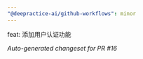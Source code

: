 ```yaml
---
"@deepractice-ai/github-workflows": minor
---
```


feat: 添加用户认证功能

_Auto-generated changeset for PR #16_
